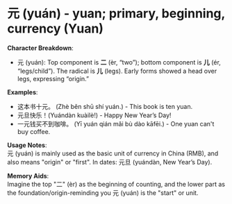 # **元 (yuán) - yuan; primary, beginning, currency (Yuan)**

**Character Breakdown**:  
- 元 (yuán): Top component is **二** (èr, “two”); bottom component is **儿** (ér, “legs/child”). The radical is **儿** (legs). Early forms showed a head over legs, expressing “origin.”


**Examples**:  
- 这本书十元。 (Zhè běn shū shí yuán.) - This book is ten yuan.  
- 元旦快乐！(Yuándàn kuàilè!) - Happy New Year’s Day!  
- 一元钱买不到咖啡。 (Yī yuán qián mǎi bù dào kāfēi.) - One yuan can't buy coffee.

**Usage Notes**:  
元 (yuán) is mainly used as the basic unit of currency in China (RMB), and also means "origin" or "first". In dates: 元旦 (yuándàn, New Year’s Day).

**Memory Aids**:  
Imagine the top "二" (èr) as the beginning of counting, and the lower part as the foundation/origin-reminding you 元 (yuán) is the "start" or unit.

